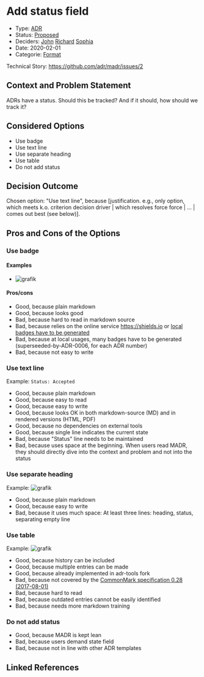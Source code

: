 # Add status field

* Type: [ADR](adr.md)
* Status: [Proposed](proposed.md)
* Deciders: [John](john.md) [Richard](richard.md) [Sophia](sophia.md)
* Date: 2020-02-01
* Categorie: [Format](format.md)

Technical Story: <https://github.com/adr/madr/issues/2>

## Context and Problem Statement

ADRs have a status. Should this be tracked? And if it should, how should we track it?

## Considered Options

* Use badge
* Use text line
* Use separate heading
* Use table
* Do not add status

## Decision Outcome

Chosen option: "Use text line", because [justification. e.g., only option, which meets k.o. criterion decision driver | which resolves force force | ... | comes out best (see below)].

## Pros and Cons of the Options

### Use badge

#### Examples

* ![grafik](https://user-images.githubusercontent.com/1366654/36786999-ca368324-1c88-11e8-966d-56f25980fd76.png)

#### Pros/cons

* Good, because plain markdown
* Good, because looks good
* Bad, because hard to read in markdown source
* Bad, because relies on the online service https://shields.io or [local badges have to be generated](https://github.com/badges/shields#using-the-badge-library)
* Bad, because at local usages, many badges have to be generated (superseeded-by-ADR-0006, for each ADR number)
* Bad, because not easy to write

### Use text line

Example: `Status: Accepted`

* Good, because plain markdown
* Good, because easy to read
* Good, because easy to write
* Good, because looks OK in both markdown-source (MD) and in rendered versions (HTML, PDF)
* Good, because no dependencies on external tools
* Good, because single line indicates the current state
* Bad, because "Status" line needs to be maintained
* Bad, because uses space at the beginning. When users read MADR, they should directly dive into the context and problem and not into the status

### Use separate heading

Example:  ![grafik](https://user-images.githubusercontent.com/1366654/36787029-f5ea246c-1c88-11e8-9082-8e9531e4fac7.png)

* Good, because plain markdown
* Good, because easy to write
* Bad, because it uses much space: At least three lines: heading, status, separating empty line

### Use table

Example:  ![grafik](https://user-images.githubusercontent.com/1366654/36787043-0339a53e-1c89-11e8-8ebe-fb2a5752448c.png)

* Good, because history can be included
* Good, because multiple entries can be made
* Good, because already implemented in adr-tools fork
* Bad, because not covered by the [CommonMark specification 0.28 (2017-08-01)](http://spec.commonmark.org/0.28/)
* Bad, because hard to read
* Bad, because outdated entries cannot be easily identified
* Bad, because needs more markdown training

### Do not add status

* Good, because MADR is kept lean
* Bad, because users demand state field
* Bad, because not in line with other ADR templates


## Linked References


